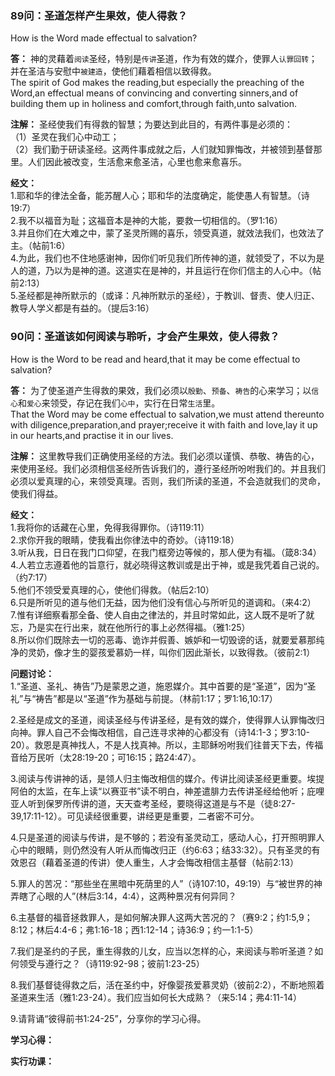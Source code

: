 ### 89问：圣道怎样产生果效，使人得救？
How is the Word made effectual to salvation?  

**答：** 神的灵藉着`阅读`圣经，特别是`传讲`圣道，作为有效的媒介，使罪人`认罪回转`；并在圣洁与安慰中`被建造`，使他们藉着相信以致得救。  
The spirit of God makes the reading,but especially the preaching of the Word,an effectual means of convincing and converting sinners,and of building them up in holiness and comfort,through faith,unto salvation.  

**注解：** 圣经使我们有得救的智慧；为要达到此目的，有两件事是必须的：  
（1）圣灵在我们心中动工；  
（2）我们勤于研读圣经。这两件事成就之后，人们就知罪悔改，并被领到基督那里。人们因此被改变，生活愈来愈圣洁，心里也愈来愈喜乐。  

**经文：**  
1.耶和华的律法全备，能苏醒人心；耶和华的法度确定，能使愚人有智慧。（诗19:7）  
2.我不以福音为耻；这福音本是神的大能，要救一切相信的。（罗1:16）  
3.并且你们在大难之中，蒙了圣灵所赐的喜乐，领受真道，就效法我们，也效法了主。（帖前1:6）  
4.为此，我们也不住地感谢神，因你们听见我们所传神的道，就领受了，不以为是人的道，乃以为是神的道。这道实在是神的，并且运行在你们信主的人心中。（帖前2:13）  
5.圣经都是神所默示的（或译：凡神所默示的圣经），于教训、督责、使人归正、教导人学义都是有益的。（提后3:16）  


### 90问：圣道该如何阅读与聆听，才会产生果效，使人得救？
How is the Word to be read and heard,that it may be come effectual to salvation?  

**答：** 为了使圣道产生得救的果效，我们必须以`殷勤`、`预备`、`祷告`的心来学习；以`信心`和`爱心`来领受，存记在我们`心中`，实行在日常`生活`里。  
That the Word may be come effectual to salvation,we must attend thereunto with diligence,preparation,and prayer;receive it with faith and love,lay it up in our hearts,and practise it in our lives.  

**注解：** 这里教导我们正确使用圣经的方法。我们必须以谨慎、恭敬、祷告的心，来使用圣经。我们必须相信圣经所告诉我们的，遵行圣经所吩咐我们的。并且我们必须以爱真理的心，来领受真理。否则，我们所读的圣道，不会造就我们的灵命，使我们得益。  

**经文：**  
1.我将你的话藏在心里，免得我得罪你。（诗119:11）  
2.求你开我的眼睛，使我看出你律法中的奇妙。（诗119:18）  
3.听从我，日日在我门口仰望，在我门框旁边等候的，那人便为有福。（箴8:34）  
4.人若立志遵着他的旨意行，就必晓得这教训或是出于神，或是我凭着自己说的。（约7:17）  
5.他们不领受爱真理的心，使他们得救。（帖后2:10）  
6.只是所听见的道与他们无益，因为他们没有信心与所听见的道调和。（来4:2）  
7.惟有详细察看那全备、使人自由之律法的，并且时常如此，这人既不是听了就忘，乃是实在行出来，就在他所行的事上必然得福。（雅1:25）  
8.所以你们既除去一切的恶毒、诡诈并假善、嫉妒和一切毁谤的话，就要爱慕那纯净的灵奶，像才生的婴孩爱慕奶一样，叫你们因此渐长，以致得救。（彼前2:1）  

**问题讨论：**  
1.“圣道、圣礼、祷告”乃是蒙恩之道，施恩媒介。其中首要的是“圣道”，因为“圣礼”与“祷告”都是以“圣道”作为基础与前提。（林前1:17；罗1:16,10:17）  

2.圣经是成文的圣道，阅读圣经与传讲圣经，是有效的媒介，使得罪人认罪悔改归向神。罪人自己不会悔改相信，自己连寻求神的心都没有（诗14:1-3；罗3:10-20）。救恩是真神找人，不是人找真神。所以，主耶稣吩咐我们往普天下去，传福音给万民听（太28:19-20；可16:15；路24:47）。  

3.阅读与传讲神的话，是领人归主悔改相信的媒介。传讲比阅读圣经更重要。埃提阿伯的太监，在车上读“以赛亚书”读不明白，神差遣腓力去传讲圣经给他听；庇哩亚人听到保罗所传讲的道，天天查考圣经，要晓得这道是与不是（徒8:27-39,17:11-12）。可见读经很重要，讲经更是重要，二者密不可分。  

4.只是圣道的阅读与传讲，是不够的；若没有圣灵动工，感动人心，打开照明罪人心中的眼睛，则仍然没有人听从而悔改归正（约6:63；结33:32）。只有圣灵的有效恩召（藉着圣道的传讲）使人重生，人才会悔改相信主基督（帖前2:13）  

5.罪人的苦况：“那些坐在黑暗中死荫里的人”（诗107:10，49:19）与“被世界的神弄瞎了心眼的人”(林后3:14，4:4），这两种景况有何异同？  

6.主基督的福音拯救罪人，是如何解决罪人这两大苦况的？（赛9:2；约1:5,9；8:12；林后4:4-6；弗1:16-18；西1:12-14；诗36:9；约一1:1-5）  

7.我们是圣约的子民，重生得救的儿女，应当以怎样的心，来阅读与聆听圣道？如何领受与遵行之？（诗119:92-98；彼前1:23-25）  

8.我们基督徒得救之后，活在圣约中，好像婴孩爱慕灵奶（彼前2:2），不断地照着圣道来生活（雅1:23-24）。我们应当如何长大成熟？（来5:14；弗4:11-14）  

9.请背诵“彼得前书1:24-25”，分享你的学习心得。  


**学习心得：**

**实行功课：**


